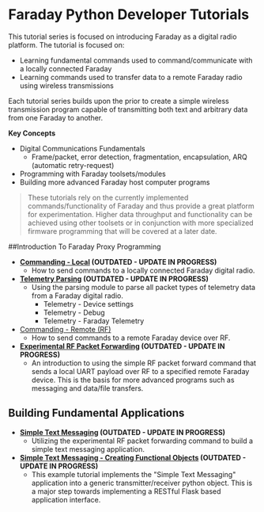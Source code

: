 
# Faraday Python Developer Tutorials

This tutorial series is focused on introducing Faraday as a digital radio platform. The tutorial is focused on:

* Learning fundamental commands used to command/communicate with a locally connected Faraday
* Learning commands used to transfer data to a remote Faraday radio using wireless transmissions

Each tutorial series builds upon the prior to create a simple wireless transmission program capable of transmitting both text and arbitrary data from one Faraday to another.

**Key Concepts**

* Digital Communications Fundamentals
  * Frame/packet, error detection, fragmentation, encapsulation, ARQ (automatic retry-request)
* Programming with Faraday toolsets/modules
* Building more advanced Faraday host computer programs

> These tutorials rely on the currently implemented commands/functionality of Faraday and thus provide a great platform for experimentation. Higher data throughput and functionality can be achieved using other toolsets or in conjunction with more specialized firmware programming that will be covered at a later date.

##Introduction To Faraday Proxy Programming

* **[Commanding - Local](foundation/Commanding-Local/) (OUTDATED - UPDATE IN PROGRESS)**
  * How to send commands to a locally connected Faraday digital radio.
* **[Telemetry Parsing](foundation/Telemetry-Parsing) (OUTDATED - UPDATE IN PROGRESS)**
  * Using the parsing module to parse all packet types of telemetry data from a Faraday digital radio.
    * Telemetry - Device settings
    * Telemetry - Debug
    * Telemetry - Faraday Telemetry
* [Commanding - Remote (RF)](foundation/Commanding-Remote-RF)
  * How to send commands to a remote Faraday device over RF.
* **[Experimental RF Packet Forwarding](foundation/RF-Transmit-Receive-Packet) (OUTDATED - UPDATE IN PROGRESS)**
  * An introduction to using the simple RF packet forward command that sends a local UART payload over RF to a specified remote Faraday device. This is the basis for more advanced programs such as messaging and data/file transfers.

## Building Fundamental Applications

* **[Simple Text Messaging](foundation/Simple_Text_Messaging/) (OUTDATED - UPDATE IN PROGRESS)**
  * Utilizing the experimental RF packet forwarding command to build a simple text messaging application.
* **[Simple Text Messaging - Creating Functional Objects](foundation/Simple_Text_Messaging_Creating_Objects/) (OUTDATED - UPDATE IN PROGRESS)**
  * This example tutorial implements the "Simple Text Messaging" application into a generic transmitter/receiver python object. This is a major step towards implementing a RESTful Flask based application interface.


